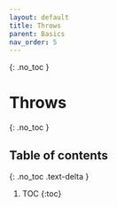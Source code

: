 ```yaml
---
layout: default
title: Throws
parent: Basics
nav_order: 5
---
```


{: .no_toc }
# Throws

{: .no_toc }
## Table of contents
{: .no_toc .text-delta }

1. TOC
{:toc}

